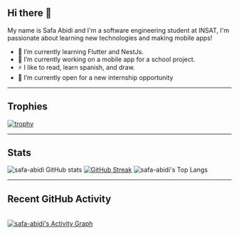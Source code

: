
## Hi there 👋

My name is Safa Abidi and I'm a software engineering student at INSAT, I'm passionate about learning new technologies and making mobile apps!


- 🌱 I’m currently learning Flutter and NestJs.
- 🔭 I’m currently working on a mobile app for a school project.
- ⚡ I like to read, learn spanish, and draw.
- 🤔 I’m currently open for a new internship opportunity

---------------------------------------------------------------------------------------------------------------
## Trophies

[![trophy](https://github-profile-trophy.vercel.app/?username=safa-abidi&theme=radical)](https://github.com/ryo-ma/github-profile-trophy)

---------------------------------------------------------------------------------------------------------------
## Stats

![safa-abidi GitHub stats](https://github-readme-stats.vercel.app/api?username=safa-abidi&show_icons=true&theme=tokyonight) 
[![GitHub Streak](https://github-readme-streak-stats.herokuapp.com/?user=safa-abidi&theme=tokyonight)](https://git.io/streak-stats) 
![safa-abidi's Top Langs](https://github-readme-stats.vercel.app/api/top-langs/?username=safa-abidi&layout=compact&theme=tokyonight)

---------------------------------------------------------------------------------------------------------------
## Recent GitHub Activity
  <br/>
   <a href="https://github.com/safa-abidi"><img alt="safa-abidi's Activity Graph" src="https://activity-graph.herokuapp.com/graph?username=safa-abidi&custom_title=safa-abidi's%20Contribution%20Graph&theme=tokyonight" /></a>
  <br/>